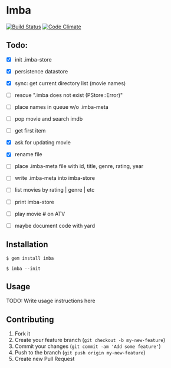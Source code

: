 # Imba

[![Build Status](https://travis-ci.org/DonSchado/imba.png?branch=master)](https://travis-ci.org/DonSchado/imba)
[![Code Climate](https://codeclimate.com/github/DonSchado/imba.png)](https://codeclimate.com/github/DonSchado/imba)

## Todo:

- [x] init .imba-store
- [x] persistence datastore
- [x] sync: get current directory list (movie names)
- [ ] rescue ".imba does not exist (PStore::Error)"
- [ ] place names in queue w/o .imba-meta
- [ ] pop movie and search imdb
- [ ] get first item
- [x] ask for updating movie
- [x] rename file
- [ ] place .imba-meta file with id, title, genre, rating, year
- [ ] write .imba-meta into imba-store
- [ ] list movies by rating | genre | etc
- [ ] print imba-store
- [ ] play movie # on ATV
- [ ] maybe document code with yard


## Installation

    $ gem install imba

    $ imba --init


## Usage

TODO: Write usage instructions here

## Contributing

1. Fork it
2. Create your feature branch (`git checkout -b my-new-feature`)
3. Commit your changes (`git commit -am 'Add some feature'`)
4. Push to the branch (`git push origin my-new-feature`)
5. Create new Pull Request
